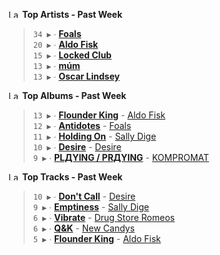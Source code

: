 <!--START_LASTFM_ARTISTS:{"period": "7day", "rows": 5}-->
<a href="https://last.fm" target="_blank"><img src="https://user-images.githubusercontent.com/17434202/215290617-e793598d-d7c9-428f-9975-156db1ba89cc.svg" alt="Last.fm Logo" width="18" height="13"/></a> **Top Artists - Past Week**

> `34 ▶️` ∙ **[Foals](https://www.last.fm/music/Foals)**<br/>
> `20 ▶️` ∙ **[Aldo Fisk](https://www.last.fm/music/Aldo+Fisk)**<br/>
> `15 ▶️` ∙ **[Locked Club](https://www.last.fm/music/Locked+Club)**<br/>
> `13 ▶️` ∙ **[múm](https://www.last.fm/music/m%C3%BAm)**<br/>
> `13 ▶️` ∙ **[Oscar Lindsey](https://www.last.fm/music/Oscar+Lindsey)**<br/>
<!--END_LASTFM_ARTISTS-->

<!--START_LASTFM_ALBUMS:{"period": "7day", "rows": 5}-->
<a href="https://last.fm" target="_blank"><img src="https://user-images.githubusercontent.com/17434202/215290617-e793598d-d7c9-428f-9975-156db1ba89cc.svg" alt="Last.fm Logo" width="18" height="13"/></a> **Top Albums - Past Week**

> `13 ▶️` ∙ **[Flounder King](https://www.last.fm/music/Aldo+Fisk/Flounder+King)** - [Aldo Fisk](https://www.last.fm/music/Aldo+Fisk)<br/>
> `12 ▶️` ∙ **[Antidotes](https://www.last.fm/music/Foals/Antidotes)** - [Foals](https://www.last.fm/music/Foals)<br/>
> `11 ▶️` ∙ **[Holding On](https://www.last.fm/music/Sally+Dige/Holding+On)** - [Sally Dige](https://www.last.fm/music/Sally+Dige)<br/>
> `10 ▶️` ∙ **[Desire](https://www.last.fm/music/Desire/Desire)** - [Desire](https://www.last.fm/music/Desire)<br/>
> `9 ▶️` ∙ **[PLДYING / PRДYING](https://www.last.fm/music/KOMPROMAT/PL%D0%94YING+%2F+PR%D0%94YING)** - [KOMPROMAT](https://www.last.fm/music/KOMPROMAT)<br/>
<!--END_LASTFM_ALBUMS-->

<!--START_LASTFM_TRACKS:{"period": "7day", "rows": 5}-->
<a href="https://last.fm" target="_blank"><img src="https://user-images.githubusercontent.com/17434202/215290617-e793598d-d7c9-428f-9975-156db1ba89cc.svg" alt="Last.fm Logo" width="18" height="13"/></a> **Top Tracks - Past Week**

> `10 ▶️` ∙ **[Don't Call](https://www.last.fm/music/Desire/_/Don%27t+Call)** - [Desire](https://www.last.fm/music/Desire)<br/>
> `9 ▶️` ∙ **[Emptiness](https://www.last.fm/music/Sally+Dige/_/Emptiness)** - [Sally Dige](https://www.last.fm/music/Sally+Dige)<br/>
> `6 ▶️` ∙ **[Vibrate](https://www.last.fm/music/Drug+Store+Romeos/_/Vibrate)** - [Drug Store Romeos](https://www.last.fm/music/Drug+Store+Romeos)<br/>
> `6 ▶️` ∙ **[Q&K](https://www.last.fm/music/New+Candys/_/Q&K)** - [New Candys](https://www.last.fm/music/New+Candys)<br/>
> `5 ▶️` ∙ **[Flounder King](https://www.last.fm/music/Aldo+Fisk/_/Flounder+King)** - [Aldo Fisk](https://www.last.fm/music/Aldo+Fisk)<br/>
<!--END_LASTFM_TRACKS-->